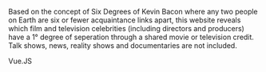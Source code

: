 Based on the concept of Six Degrees of Kevin Bacon where any two people on Earth are six or fewer acquaintance links apart, this website reveals which film and television celebrities (including directors and producers) have a 1° degree of seperation through a shared movie or television credit.
Talk shows, news, reality shows and documentaries are not included. 

Vue.JS
